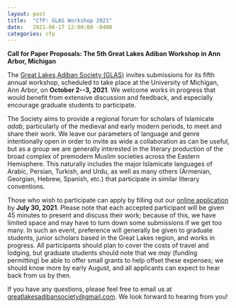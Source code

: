```yaml
---
layout: post
title:  "CfP: GLAS Workshop 2021"
date:   2021-06-17 12:00:00 -0400
categories: cfp
---
```


**Call for Paper Proposals: The 5th Great Lakes Adiban Workshop in Ann Arbor, Michigan**

The [Great Lakes Adiban Society (GLAS)](https://greatlakesadiban.github.io/) invites submissions for its fifth annual workshop, scheduled to take place at the University of Michigan, Ann Arbor, on **October 2--3, 2021**. We welcome works in progress that would benefit from extensive discussion and feedback, and especially encourage graduate students to participate.

The Society aims to provide a regional forum for scholars of Islamicate *adab*, particularly of the medieval and early modern periods, to meet and share their work. We leave our parameters of language and genre intentionally open in order to invite as wide a collaboration as can be useful, but as a group we are generally interested in the literary production of the broad complex of premodern Muslim societies across the Eastern Hemisphere. This naturally includes the major Islamicate languages of Arabic, Persian, Turkish, and Urdu, as well as many others (Armenian, Georgian, Hebrew, Spanish, etc.) that participate in similar literary conventions.

Those who wish to participate can apply by filling out our [online application](https://forms.gle/vNsATpvziGLgscmdA) by **July 30, 2021**. Please note that each accepted participant will be given 45 minutes to present and discuss their work; because of this, we have limited space and may have to turn down some submissions if we get too many. In such an event, preference will generally be given to graduate students, junior scholars based in the Great Lakes region, and works in progress. All participants should plan to cover the costs of travel and lodging, but graduate students should note that we *may* (funding permitting) be able to offer small grants to help offset these expenses; we should know more by early August, and all applicants can expect to hear back from us by then. 

If you have any questions, please feel free to email us at [greatlakesadibansociety@gmail.com](mailto:greatlakesadibansociety@gmail.com). We look forward to hearing from you!